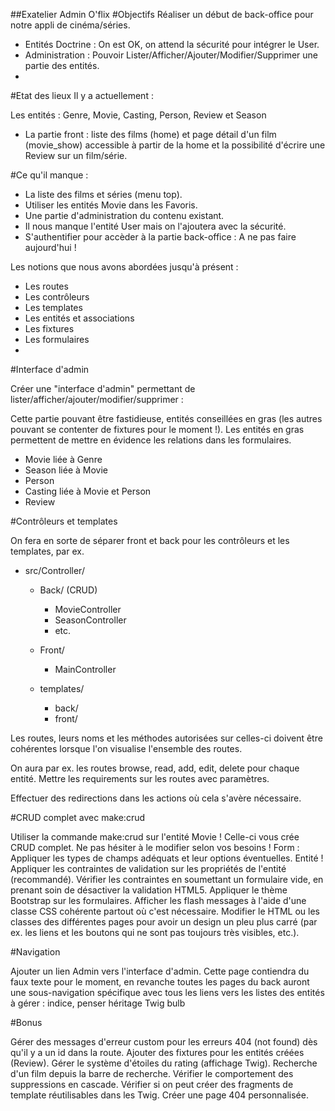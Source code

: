 ##Exatelier Admin O'flix
#Objectifs
Réaliser un début de back-office pour notre appli de cinéma/séries.

- Entités Doctrine : On est OK, on attend la sécurité pour intégrer le User.
- Administration : Pouvoir Lister/Afficher/Ajouter/Modifier/Supprimer une partie des entités.
- 
#Etat des lieux
Il y a actuellement :

 Les entités : Genre, Movie, Casting, Person, Review et Season
- La partie front : liste des films (home) et page détail d'un film (movie_show) accessible à partir de la home et la possibilité d'écrire une Review sur un film/série.

#Ce qu'il manque :

- La liste des films et séries (menu top).
- Utiliser les entités Movie dans les Favoris.
- Une partie d'administration du contenu existant.
- Il nous manque l'entité User mais on l'ajoutera avec la sécurité.
- S'authentifier pour accèder à la partie back-office : A ne pas faire aujourd'hui !
  
Les notions que nous avons abordées jusqu'à présent :

- Les routes
- Les contrôleurs
- Les templates
- Les entités et associations
- Les fixtures
- Les formulaires
- 
#Interface d'admin

Créer une "interface d'admin" permettant de lister/afficher/ajouter/modifier/supprimer :

Cette partie pouvant être fastidieuse, entités conseillées en gras (les autres pouvant se contenter de fixtures pour le moment !). Les entités en gras permettent de mettre en évidence les relations dans les formulaires.

- Movie liée à Genre
- Season liée à Movie
- Person
- Casting liée à Movie et Person
- Review

#Contrôleurs et templates

On fera en sorte de séparer front et back pour les contrôleurs et les templates, par ex.

- src/Controller/

    - Back/ (CRUD)
      - MovieController
      - SeasonController
      - etc.
     
    - Front/
      - MainController
        
    - templates/
      - back/
      - front/
        
Les routes, leurs noms et les méthodes autorisées sur celles-ci doivent être cohérentes lorsque l'on visualise l'ensemble des routes.

On aura par ex. les routes browse, read, add, edit, delete pour chaque entité.
Mettre les requirements sur les routes avec paramètres.

Effectuer des redirections dans les actions où cela s'avère nécessaire.

#CRUD complet avec make:crud

Utiliser la commande make:crud sur l'entité Movie ! Celle-ci vous crée CRUD complet. Ne pas hésiter à le modifier selon vos besoins !
Form : Appliquer les types de champs adéquats et leur options éventuelles.
Entité ! Appliquer les contraintes de validation sur les propriétés de l'entité (recommandé).
Vérifier les contraintes en soumettant un formulaire vide, en prenant soin de désactiver la validation HTML5.
Appliquer le thème Bootstrap sur les formulaires.
Afficher les flash messages à l'aide d'une classe CSS cohérente partout où c'est nécessaire.
Modifier le HTML ou les classes des différentes pages pour avoir un design un pleu plus carré (par ex. les liens et les boutons qui ne sont pas toujours très visibles, etc.).

#Navigation

Ajouter un lien Admin vers l'interface d'admin. Cette page contiendra du faux texte pour le moment, en revanche toutes les pages du back auront une sous-navigation spécifique avec tous les liens vers les listes des entités à gérer : indice, penser héritage Twig bulb

#Bonus

Gérer des messages d'erreur custom pour les erreurs 404 (not found) dès qu'il y a un id dans la route.
Ajouter des fixtures pour les entités créées (Review).
Gérer le système d'étoiles du rating (affichage Twig).
Recherche d'un film depuis la barre de recherche.
Vérifier le comportement des suppressions en cascade.
Vérifier si on peut créer des fragments de template réutilisables dans les Twig.
Créer une page 404 personnalisée.
